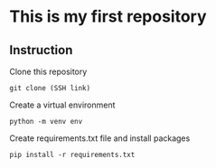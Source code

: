 # This is my first repository

## Instruction

Clone this repository

`git clone (SSH link)`

Create a virtual environment

`python -m venv env`

Create requirements.txt file and install packages

`pip install -r requirements.txt`